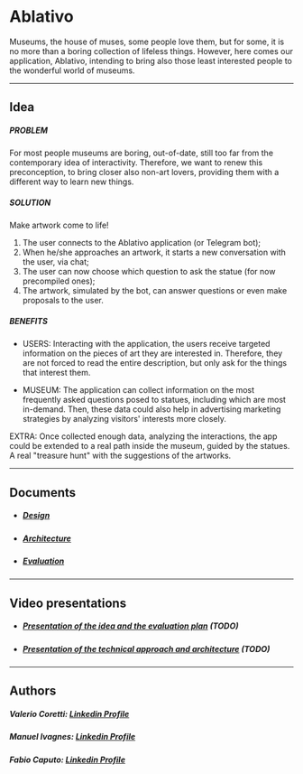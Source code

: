 # Ablativo
Museums, the house of muses, some people love them, but for some, it is no more than a boring collection of lifeless things. 
However, here comes our application, Ablativo, intending to bring also those least interested people to the wonderful world of museums. 

---
## Idea

##### PROBLEM
For most people museums are boring, out-of-date, still too far from the contemporary idea of interactivity. 
Therefore, we want to renew this preconception, to bring closer also non-art lovers, providing them with a different way to learn new things.

##### SOLUTION
Make artwork come to life!
1. The user connects to the Ablativo application (or Telegram bot);
2. When he/she approaches an artwork, it starts a new conversation with the user, via chat;
3. The user can now choose which question to ask the statue (for now precompiled ones);
4. The artwork, simulated by the bot, can answer questions or even make proposals to the user.

##### BENEFITS
- USERS: Interacting with the application, the users receive targeted information on the pieces of art they are interested in. 
	Therefore, they are not forced to read the entire description, but only ask for the things that interest them.


- MUSEUM: The application can collect information on the most frequently asked questions posed to statues, including which are most in-demand. 
	Then, these data could also help in advertising marketing strategies by analyzing visitors' interests more closely.

EXTRA: Once collected enough data, analyzing the interactions, the app could be extended to a real path inside the museum, guided by the statues. A real "treasure hunt" with the suggestions of the artworks.

---
## Documents
* ##### [Design](./Design.md)
* ##### [Architecture](./ARCHITECTURE.md)
* ##### [Evaluation](./Evaluation.md)

---
## Video presentations
* ##### [Presentation of the idea and the evaluation plan]() (TODO)
* ##### [Presentation of the technical approach and architecture]() (TODO)

---
## Authors
##### Valerio Coretti: [Linkedin Profile](https://www.linkedin.com/in/valerio-coretti-2913721a3)
##### Manuel Ivagnes: [Linkedin Profile](https://www.linkedin.com/in/manuel-ivagnes-4a5ba018b)
##### Fabio Caputo: [Linkedin Profile](https://www.linkedin.com/in/fabio-caputo-41163b171)
